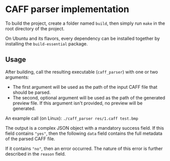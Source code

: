 # CAFF parser implementation

To build the project, create a folder named `build`, then simply run `make` in the root directory of the project.

On Ubuntu and its flavors, every dependency can be installed together by installing the `build-essential` package.

## Usage

After building, call the resulting executable (`caff_parser`) with one or two arguments:

* The first argument will be used as the path of the input CAFF file that should be parsed.
* The second, optional argument will be used as the path of the generated preview file. If this argument
  isn't provided, no preview will be generated.

An example call (on Linux): `./caff_parser res/1.caff test.bmp`

The output is a complex JSON object with a mandatory success field. If this field contains `"yes"`, then the following
`data` field contains the full metadata of the parsed CAFF file.

If it contains `"no"`, then an error occurred. The nature of this error is further described in the `reason` field.

